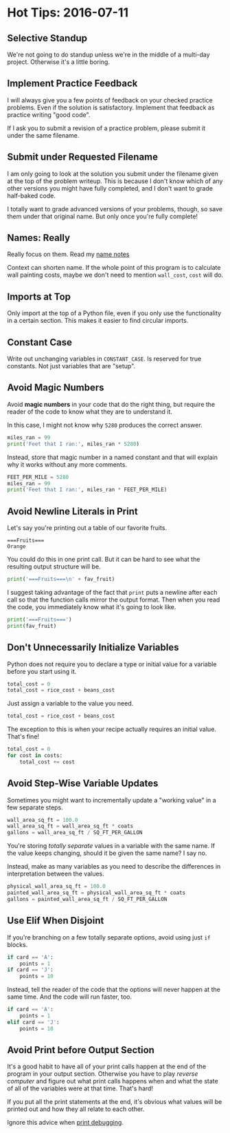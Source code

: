 # Hot Tips: 2016-07-11

## Selective Standup

We're not going to do standup unless we're in the middle of a multi-day project.
Otherwise it's a little boring.

## Implement Practice Feedback

I will always give you a few points of feedback on your checked practice problems.
Even if the solution is satisfactory.
Implement that feedback as practice writing "good code".

If I ask you to submit a revision of a practice problem, please submit it under the same filename.

## Submit under Requested Filename

I am only going to look at the solution you submit under the filename given at the top of the problem writeup.
This is because I don't know which of any other versions you might have fully completed, and I don't want to grade half-baked code.

I totally want to grade advanced versions of your problems, though, so save them under that original name.
But only once you're fully complete!

## Names: Really

Really focus on them.
Read my [name notes](/notes/naming-variables-basic.md)

Context can shorten name.
If the whole point of this program is to calculate wall painting costs, maybe we don't need to mention `wall_cost`, `cost` will do.

## Imports at Top

Only import at the top of a Python file, even if you only use the functionality in a certain section.
This makes it easier to find circular imports.

## Constant Case

Write out unchanging variables in `CONSTANT_CASE`.
Is reserved for true constants.
Not just variables that are "setup".

## Avoid Magic Numbers

Avoid **magic numbers** in your code that do the right thing, but require the reader of the code to know what they are to understand it.

In this case, I might not know why `5280` produces the correct answer.

```py
miles_ran = 99
print('Feet that I ran:', miles_ran * 5280)
```

Instead, store that magic number in a named constant and that will explain why it works without any more comments.

```py
FEET_PER_MILE = 5280
miles_ran = 99
print('Feet that I ran:', miles_ran * FEET_PER_MILE)
```

## Avoid Newline Literals in Print

Let's say you're printing out a table of our favorite fruits.

```
===Fruits===
Orange
```

You could do this in one print call.
But it can be hard to see what the resulting output structure will be.

```py
print('===Fruits===\n' + fav_fruit)
```

I suggest taking advantage of the fact that `print` puts a newline after each call so that the function calls mirror the output format.
Then when you read the code, you immediately know what it's going to look like.

```py
print('===Fruits===')
print(fav_fruit)
```

## Don't Unnecessarily Initialize Variables

Python does not require you to declare a type or initial value for a variable before you start using it.

```py
total_cost = 0
total_cost = rice_cost + beans_cost
```

Just assign a variable to the value you need.

```py
total_cost = rice_cost + beans_cost
```

The exception to this is when your recipe actually requires an initial value.
That's fine!

```py
total_cost = 0
for cost in costs:
    total_cost += cost
```

## Avoid Step-Wise Variable Updates

Sometimes you might want to incrementally update a "working value" in a few separate steps.

```py
wall_area_sq_ft = 100.0
wall_area_sq_ft = wall_area_sq_ft * coats
gallons = wall_area_sq_ft / SQ_FT_PER_GALLON
```

You're storing _totally separate_ values in a variable with the same name.
If the value keeps changing, should it be given the same name?
I say no.

Instead, make as many variables as you need to describe the differences in interpretation between the values.

```py
physical_wall_area_sq_ft = 100.0
painted_wall_area_sq_ft = physical_wall_area_sq_ft * coats
gallons = painted_wall_area_sq_ft / SQ_FT_PER_GALLON
```

## Use Elif When Disjoint

If you're branching on a few totally separate options, avoid using just `if` blocks.

```py
if card == 'A':
    points = 1
if card == 'J':
    points = 10
```

Instead, tell the reader of the code that the options will never happen at the same time.
And the code will run faster, too.

```py
if card == 'A':
    points = 1
elif card == 'J':
    points = 10
```

## Avoid Print before Output Section

It's a good habit to have all of your print calls happen at the end of the program in your output section.
Otherwise you have to play _reverse computer_ and figure out what print calls happens when and what the state of all of the variables were at that time.
That's hard!

If you put all the print statements at the end, it's obvious what values will be printed out and how they all relate to each other.

Ignore this advice when [print debugging](/notes/debugging-basic.md).
